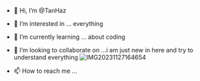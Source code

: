 - 👋 Hi, I’m @TanHaz 
- 👀 I’m interested in ... everything 
- 🌱 I’m currently learning ... about coding 
- 💞️ I’m looking to collaborate on ...i am just new in here and try to understand everything ![IMG20231127164654](https://github.com/hasan1216/hasan1216/assets/152055775/fe0127e5-3b06-442b-a897-bb70ceec11b7)

- 📫 How to reach me ...

<!---
hasan1216/hasan1216 is a ✨ special ✨ repository because its `README.md` (this file) appears on your GitHub profile.
You can click the Preview link to take a look at your changes.
--->
